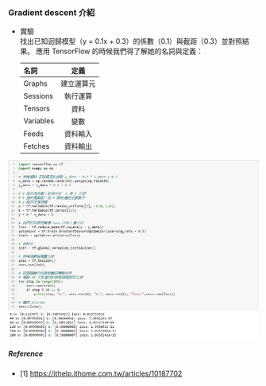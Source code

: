 ### Gradient descent 介紹
- 實驗<BR>
找出已知迴歸模型（y = 0.1x + 0.3）的係數（0.1）與截距（0.3）並對照結果。
應用 TensorFlow 的時候我們得了解她的名詞與定義：

    | 名詞        | 定義        |
    | ------------|:-----------:|
    | Graphs      | 建立運算元  |
    | Sessions    | 執行運算    |
    | Tensors     | 資料        |
    | Variables   | 變數        |
    | Feeds       | 資料輸入    |
    | Fetches     | 資料輸出    |

![avatar](./img/gradient_descent1.jpg)<BR>
##### Reference
- [1] https://ithelp.ithome.com.tw/articles/10187702

